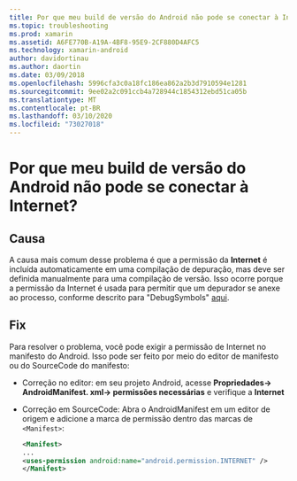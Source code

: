 ```yaml
---
title: Por que meu build de versão do Android não pode se conectar à Internet?
ms.topic: troubleshooting
ms.prod: xamarin
ms.assetid: A6FE770B-A19A-4BF8-95E9-2CF880D4AFC5
ms.technology: xamarin-android
author: davidortinau
ms.author: daortin
ms.date: 03/09/2018
ms.openlocfilehash: 5996cfa3c0a18fc186ea862a2b3d7910594e1281
ms.sourcegitcommit: 9ee02a2c091ccb4a728944c1854312ebd51ca05b
ms.translationtype: MT
ms.contentlocale: pt-BR
ms.lasthandoff: 03/10/2020
ms.locfileid: "73027018"
---
```

# <a name="why-cant-my-android-release-build-connect-to-the-internet"></a>Por que meu build de versão do Android não pode se conectar à Internet?

## <a name="cause"></a>Causa

A causa mais comum desse problema é que a permissão da **Internet** é incluída automaticamente em uma compilação de depuração, mas deve ser definida manualmente para uma compilação de versão. Isso ocorre porque a permissão da Internet é usada para permitir que um depurador se anexe ao processo, conforme descrito para "DebugSymbols" [aqui](~/android/deploy-test/building-apps/build-process.md).

## <a name="fix"></a>Fix

Para resolver o problema, você pode exigir a permissão de Internet no manifesto do Android. Isso pode ser feito por meio do editor de manifesto ou do SourceCode do manifesto:

- Correção no editor: em seu projeto Android, acesse **Propriedades-> AndroidManifest. xml-> permissões necessárias** e verifique a **Internet**

- Correção em SourceCode: Abra o AndroidManifest em um editor de origem e adicione a marca de permissão dentro das marcas de `<Manifest>`:

    ```xml
    <Manifest>
    ...
    <uses-permission android:name="android.permission.INTERNET" />
    </Manifest>
    ```
